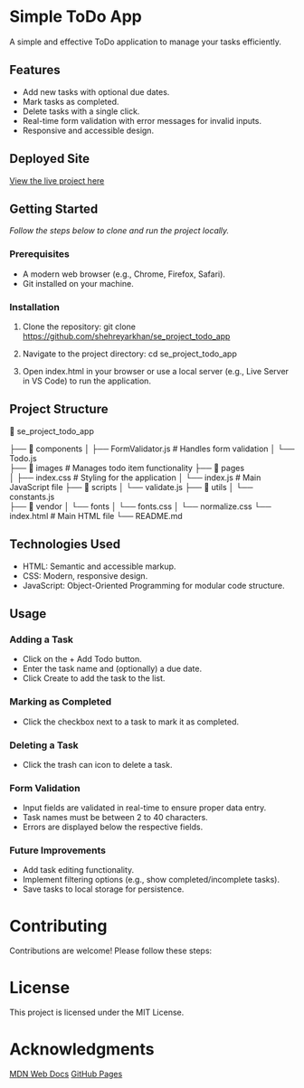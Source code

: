 # **Simple ToDo App**
A simple and effective ToDo application to manage your tasks efficiently.

## Features
- Add new tasks with optional due dates.
- Mark tasks as completed.
- Delete tasks with a single click.
- Real-time form validation with error messages for invalid inputs.
- Responsive and accessible design.

## Deployed Site
 [View the live project here](https://github.com/)

## Getting Started
*Follow the steps below to clone and run the project locally.*

### Prerequisites
- A modern web browser (e.g., Chrome, Firefox, Safari).
- Git installed on your machine.

### Installation

1. Clone the repository:
git clone https://github.com/shehreyarkhan/se_project_todo_app

2. Navigate to the project directory:
cd se_project_todo_app

3. Open index.html in your browser or use a local server (e.g., Live Server in VS Code) to run the application.

## Project Structure

📂 se_project_todo_app

├── 📂 components
│   ├── FormValidator.js       # Handles form validation
│   └── Todo.js  
├── 📂 images                  # Manages todo item functionality
├── 📂 pages            
│   ├── index.css              # Styling for the application
│   └── index.js               # Main JavaScript file
├── 📂 scripts 
│   └── validate.js 
├── 📂 utils
│   └── constants.js   
├── 📂 vendor 
│   └── fonts
│   └── fonts.css
│   └── normalize.css 
└── index.html                  # Main HTML file
└── README.md                  


## Technologies Used

 - HTML: Semantic and accessible markup.
 - CSS: Modern, responsive design.
 - JavaScript: Object-Oriented Programming for modular code structure.

## Usage
 ### Adding a Task
 - Click on the + Add Todo button.
 - Enter the task name and (optionally) a due date.
 - Click Create to add the task to the list.
### Marking as Completed
 - Click the checkbox next to a task to mark it as completed.
### Deleting a Task
 - Click the trash can icon to delete a task.

### Form Validation
 - Input fields are validated in real-time to ensure proper data entry.
 - Task names must be between 2 to 40 characters.
 - Errors are displayed below the respective fields.

### Future Improvements
 - Add task editing functionality.
 - Implement filtering options (e.g., show completed/incomplete tasks).
 - Save tasks to local storage for persistence.

# **Contributing**
Contributions are welcome! Please follow these steps:

# **License**
This project is licensed under the MIT License.

# Acknowledgments
[MDN Web Docs](https://developer.mozilla.org/en-US/) 
[GitHub Pages](https://github.com/shehreyarkhan/se_project_todo_app)